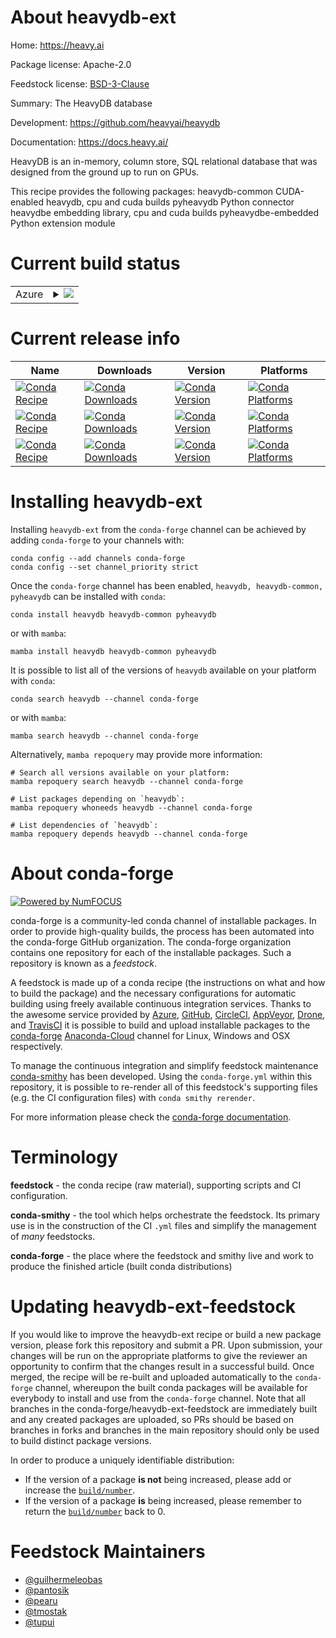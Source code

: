 About heavydb-ext
=================

Home: https://heavy.ai

Package license: Apache-2.0

Feedstock license: [BSD-3-Clause](https://github.com/conda-forge/heavydb-ext-feedstock/blob/main/LICENSE.txt)

Summary: The HeavyDB database

Development: https://github.com/heavyai/heavydb

Documentation: https://docs.heavy.ai/

HeavyDB is an in-memory, column store, SQL relational database
that was designed from the ground up to run on GPUs.

This recipe provides the following packages:
  heavydb-common CUDA-enabled heavydb, cpu and cuda builds
  pyheavydb Python connector
  heavydbe embedding library, cpu and cuda builds
  pyheavydbe-embedded Python extension module


Current build status
====================


<table>
    
  <tr>
    <td>Azure</td>
    <td>
      <details>
        <summary>
          <a href="https://dev.azure.com/conda-forge/feedstock-builds/_build/latest?definitionId=16451&branchName=main">
            <img src="https://dev.azure.com/conda-forge/feedstock-builds/_apis/build/status/heavydb-ext-feedstock?branchName=main">
          </a>
        </summary>
        <table>
          <thead><tr><th>Variant</th><th>Status</th></tr></thead>
          <tbody><tr>
              <td>linux_64_c_compiler_version10cuda_compiler_versionNonecxx_compiler_version10</td>
              <td>
                <a href="https://dev.azure.com/conda-forge/feedstock-builds/_build/latest?definitionId=16451&branchName=main">
                  <img src="https://dev.azure.com/conda-forge/feedstock-builds/_apis/build/status/heavydb-ext-feedstock?branchName=main&jobName=linux&configuration=linux%20linux_64_c_compiler_version10cuda_compiler_versionNonecxx_compiler_version10" alt="variant">
                </a>
              </td>
            </tr><tr>
              <td>linux_64_c_compiler_version9cuda_compiler_version11.0cxx_compiler_version9</td>
              <td>
                <a href="https://dev.azure.com/conda-forge/feedstock-builds/_build/latest?definitionId=16451&branchName=main">
                  <img src="https://dev.azure.com/conda-forge/feedstock-builds/_apis/build/status/heavydb-ext-feedstock?branchName=main&jobName=linux&configuration=linux%20linux_64_c_compiler_version9cuda_compiler_version11.0cxx_compiler_version9" alt="variant">
                </a>
              </td>
            </tr><tr>
              <td>win_64_cuda_compiler_versionNone</td>
              <td>
                <a href="https://dev.azure.com/conda-forge/feedstock-builds/_build/latest?definitionId=16451&branchName=main">
                  <img src="https://dev.azure.com/conda-forge/feedstock-builds/_apis/build/status/heavydb-ext-feedstock?branchName=main&jobName=win&configuration=win%20win_64_cuda_compiler_versionNone" alt="variant">
                </a>
              </td>
            </tr>
          </tbody>
        </table>
      </details>
    </td>
  </tr>
</table>

Current release info
====================

| Name | Downloads | Version | Platforms |
| --- | --- | --- | --- |
| [![Conda Recipe](https://img.shields.io/badge/recipe-heavydb-green.svg)](https://anaconda.org/conda-forge/heavydb) | [![Conda Downloads](https://img.shields.io/conda/dn/conda-forge/heavydb.svg)](https://anaconda.org/conda-forge/heavydb) | [![Conda Version](https://img.shields.io/conda/vn/conda-forge/heavydb.svg)](https://anaconda.org/conda-forge/heavydb) | [![Conda Platforms](https://img.shields.io/conda/pn/conda-forge/heavydb.svg)](https://anaconda.org/conda-forge/heavydb) |
| [![Conda Recipe](https://img.shields.io/badge/recipe-heavydb--common-green.svg)](https://anaconda.org/conda-forge/heavydb-common) | [![Conda Downloads](https://img.shields.io/conda/dn/conda-forge/heavydb-common.svg)](https://anaconda.org/conda-forge/heavydb-common) | [![Conda Version](https://img.shields.io/conda/vn/conda-forge/heavydb-common.svg)](https://anaconda.org/conda-forge/heavydb-common) | [![Conda Platforms](https://img.shields.io/conda/pn/conda-forge/heavydb-common.svg)](https://anaconda.org/conda-forge/heavydb-common) |
| [![Conda Recipe](https://img.shields.io/badge/recipe-pyheavydb-green.svg)](https://anaconda.org/conda-forge/pyheavydb) | [![Conda Downloads](https://img.shields.io/conda/dn/conda-forge/pyheavydb.svg)](https://anaconda.org/conda-forge/pyheavydb) | [![Conda Version](https://img.shields.io/conda/vn/conda-forge/pyheavydb.svg)](https://anaconda.org/conda-forge/pyheavydb) | [![Conda Platforms](https://img.shields.io/conda/pn/conda-forge/pyheavydb.svg)](https://anaconda.org/conda-forge/pyheavydb) |

Installing heavydb-ext
======================

Installing `heavydb-ext` from the `conda-forge` channel can be achieved by adding `conda-forge` to your channels with:

```
conda config --add channels conda-forge
conda config --set channel_priority strict
```

Once the `conda-forge` channel has been enabled, `heavydb, heavydb-common, pyheavydb` can be installed with `conda`:

```
conda install heavydb heavydb-common pyheavydb
```

or with `mamba`:

```
mamba install heavydb heavydb-common pyheavydb
```

It is possible to list all of the versions of `heavydb` available on your platform with `conda`:

```
conda search heavydb --channel conda-forge
```

or with `mamba`:

```
mamba search heavydb --channel conda-forge
```

Alternatively, `mamba repoquery` may provide more information:

```
# Search all versions available on your platform:
mamba repoquery search heavydb --channel conda-forge

# List packages depending on `heavydb`:
mamba repoquery whoneeds heavydb --channel conda-forge

# List dependencies of `heavydb`:
mamba repoquery depends heavydb --channel conda-forge
```


About conda-forge
=================

[![Powered by
NumFOCUS](https://img.shields.io/badge/powered%20by-NumFOCUS-orange.svg?style=flat&colorA=E1523D&colorB=007D8A)](https://numfocus.org)

conda-forge is a community-led conda channel of installable packages.
In order to provide high-quality builds, the process has been automated into the
conda-forge GitHub organization. The conda-forge organization contains one repository
for each of the installable packages. Such a repository is known as a *feedstock*.

A feedstock is made up of a conda recipe (the instructions on what and how to build
the package) and the necessary configurations for automatic building using freely
available continuous integration services. Thanks to the awesome service provided by
[Azure](https://azure.microsoft.com/en-us/services/devops/), [GitHub](https://github.com/),
[CircleCI](https://circleci.com/), [AppVeyor](https://www.appveyor.com/),
[Drone](https://cloud.drone.io/welcome), and [TravisCI](https://travis-ci.com/)
it is possible to build and upload installable packages to the
[conda-forge](https://anaconda.org/conda-forge) [Anaconda-Cloud](https://anaconda.org/)
channel for Linux, Windows and OSX respectively.

To manage the continuous integration and simplify feedstock maintenance
[conda-smithy](https://github.com/conda-forge/conda-smithy) has been developed.
Using the ``conda-forge.yml`` within this repository, it is possible to re-render all of
this feedstock's supporting files (e.g. the CI configuration files) with ``conda smithy rerender``.

For more information please check the [conda-forge documentation](https://conda-forge.org/docs/).

Terminology
===========

**feedstock** - the conda recipe (raw material), supporting scripts and CI configuration.

**conda-smithy** - the tool which helps orchestrate the feedstock.
                   Its primary use is in the construction of the CI ``.yml`` files
                   and simplify the management of *many* feedstocks.

**conda-forge** - the place where the feedstock and smithy live and work to
                  produce the finished article (built conda distributions)


Updating heavydb-ext-feedstock
==============================

If you would like to improve the heavydb-ext recipe or build a new
package version, please fork this repository and submit a PR. Upon submission,
your changes will be run on the appropriate platforms to give the reviewer an
opportunity to confirm that the changes result in a successful build. Once
merged, the recipe will be re-built and uploaded automatically to the
`conda-forge` channel, whereupon the built conda packages will be available for
everybody to install and use from the `conda-forge` channel.
Note that all branches in the conda-forge/heavydb-ext-feedstock are
immediately built and any created packages are uploaded, so PRs should be based
on branches in forks and branches in the main repository should only be used to
build distinct package versions.

In order to produce a uniquely identifiable distribution:
 * If the version of a package **is not** being increased, please add or increase
   the [``build/number``](https://docs.conda.io/projects/conda-build/en/latest/resources/define-metadata.html#build-number-and-string).
 * If the version of a package **is** being increased, please remember to return
   the [``build/number``](https://docs.conda.io/projects/conda-build/en/latest/resources/define-metadata.html#build-number-and-string)
   back to 0.

Feedstock Maintainers
=====================

* [@guilhermeleobas](https://github.com/guilhermeleobas/)
* [@pantosik](https://github.com/pantosik/)
* [@pearu](https://github.com/pearu/)
* [@tmostak](https://github.com/tmostak/)
* [@tupui](https://github.com/tupui/)

